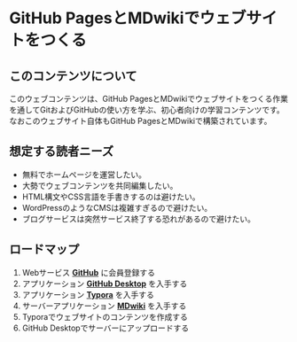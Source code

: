 # GitHub PagesとMDwikiでウェブサイトをつくる

## このコンテンツについて

このウェブコンテンツは、GitHub PagesとMDwikiでウェブサイトをつくる作業を通してGitおよびGitHubの使い方を学ぶ、初心者向けの学習コンテンツです。なおこのウェブサイト自体もGitHub PagesとMDwikiで構築されています。

## 想定する読者ニーズ

* 無料でホームページを運営したい。
* 大勢でウェブコンテンツを共同編集したい。
* HTML構文やCSS言語を手書きするのは避けたい。
* WordPressのようなCMSは複雑すぎるので避けたい。
* ブログサービスは突然サービス終了する恐れがあるので避けたい。

## ロードマップ

1. Webサービス **[GitHub](https://github.com/)** に会員登録する
1. アプリケーション **[GitHub Desktop](https://desktop.github.com/)** を入手する
1. アプリケーション **[Typora](https://typora.io/)** を入手する
1. サーバーアプリケーション **[MDwiki](http://dynalon.github.io/MDwiki/)** を入手する
1. Typoraでウェブサイトのコンテンツを作成する
1. GitHub Desktopでサーバーにアップロードする
